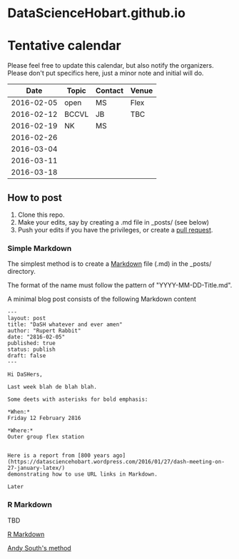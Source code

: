 # DataScienceHobart.github.io

# Tentative calendar 

Please feel free to update this calendar, but also notify the organizers. Please don't put specifics here, just a minor note and initial will do. 

Date       | Topic | Contact | Venue
-----------|-------|---------|------
2016-02-05 | open  | MS      | Flex
2016-02-12 | BCCVL | JB      | TBC
2016-02-19 |  NK   | MS      | 
2016-02-26 |       |         |
2016-03-04 |       |         | 
2016-03-11 |       |         |
2016-03-18 |       |         |

## How to post

1. Clone this repo. 
2. Make your edits, say by creating a .md file in _posts/ (see below)
3. Push your edits if you have the privileges, or create a [pull request](https://help.github.com/articles/creating-a-pull-request/). 

### Simple Markdown 

The simplest method is to create a [Markdown](https://daringfireball.net/projects/markdown/) file (.md) in the _posts/ directory. 

The format of the name must follow the pattern of "YYYY-MM-DD-Title.md". 

A minimal blog post consists of the following Markdown content

```
---
layout: post
title: "DaSH whatever and ever amen"
author: "Rupert Rabbit"
date: "2816-02-05"
published: true
status: publish
draft: false
---
 
Hi DaSHers, 

Last week blah de blah blah. 

Some deets with asterisks for bold emphasis: 

*When:*
Friday 12 February 2816

*Where:*
Outer group flex station


Here is a report from [800 years ago](https://datasciencehobart.wordpress.com/2016/01/27/dash-meeting-on-27-january-latex/) 
demonstrating how to use URL links in Markdown.  

Later
```
### R Markdown 

TBD

[R Markdown](rmarkdown.rstudio.com/)

[Andy South's method](http://andysouth.github.io/blog-setup/)


